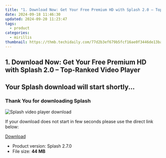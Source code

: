 ```yaml
---
title: "1. Download Now: Get Your Free Premium HD with Splash 2.0 – Top-Ranked Video Player"
date: 2024-09-18 11:46:30
updated: 2024-09-20 11:23:47
tags:
  - product
categories:
  - mirillis
thumbnail: https://thmb.techidaily.com/77d2b3ef679b5fcf16ae0f3446de13ba438b3d48f4673334fb3a900060d9f0bc.jpg
---
```


## 1. Download Now: Get Your Free Premium HD with Splash 2.0 – Top-Ranked Video Player

## Your Splash download will start shortly...

### Thank You for downloading Splash

![Splash video player download](https://mirillis.com/res/old/media/images/store/splash_box.png) 

If your download does not start in few seconds please use the direct link below:

[Download](https://tools.techidaily.com/mirillis/products/) 
* Product version: Splash 2.7.0
* File size: **44 MB**

<ins class="adsbygoogle"
     style="display:block"
     data-ad-format="autorelaxed"
     data-ad-client="ca-pub-7571918770474297"
     data-ad-slot="1223367746"></ins>



<ins class="adsbygoogle"
     style="display:block"
     data-ad-client="ca-pub-7571918770474297"
     data-ad-slot="8358498916"
     data-ad-format="auto"
     data-full-width-responsive="true"></ins>
